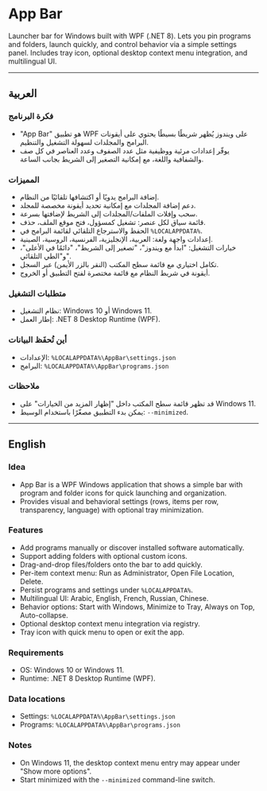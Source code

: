 # App Bar

Launcher bar for Windows built with WPF (.NET 8). Lets you pin programs and folders, launch quickly, and control behavior via a simple settings panel. Includes tray icon, optional desktop context menu integration, and multilingual UI.

---

## العربية

### فكرة البرنامج
- "App Bar" هو تطبيق WPF على ويندوز يُظهر شريطًا بسيطًا يحتوي على أيقونات البرامج والمجلدات لسهولة التشغيل والتنظيم.
- يوفّر إعدادات مرئية ووظيفية مثل عدد الصفوف وعدد العناصر في كل صف والشفافية واللغة، مع إمكانية التصغير إلى الشريط بجانب الساعة.

### المميزات
- إضافة البرامج يدويًا أو اكتشافها تلقائيًا من النظام.
- دعم إضافة المجلدات مع إمكانية تحديد أيقونة مخصصة للمجلد.
- سحب وإفلات الملفات/المجلدات إلى الشريط لإضافتها بسرعة.
- قائمة سياق لكل عنصر: تشغيل كمسؤول، فتح موقع الملف، حذف.
- الحفظ والاسترجاع التلقائي لقائمة البرامج في `%LOCALAPPDATA%`.
- إعدادات واجهة ولغة: العربية، الإنجليزية، الفرنسية، الروسية، الصينية.
- خيارات التشغيل: "ابدأ مع ويندوز"، "تصغير إلى الشريط"، "دائمًا في الأعلى"، و"الطي التلقائي".
- تكامل اختياري مع قائمة سطح المكتب (النقر بالزر الأيمن) عبر السجل.
- أيقونة في شريط النظام مع قائمة مختصرة لفتح التطبيق أو الخروج.

### متطلبات التشغيل
- نظام التشغيل: Windows 10 أو Windows 11.
- إطار العمل: .NET 8 Desktop Runtime (WPF).

### أين تُحفَظ البيانات
- الإعدادات: `%LOCALAPPDATA%\AppBar\settings.json`
- البرامج: `%LOCALAPPDATA%\AppBar\programs.json`

### ملاحظات
- قد تظهر قائمة سطح المكتب داخل "إظهار المزيد من الخيارات" على Windows 11.
- يمكن بدء التطبيق مصغّرًا باستخدام الوسيط: `--minimized`.

---

## English
### Idea
- App Bar is a WPF Windows application that shows a simple bar with program and folder icons for quick launching and organization.
- Provides visual and behavioral settings (rows, items per row, transparency, language) with optional tray minimization.

### Features
- Add programs manually or discover installed software automatically.
- Support adding folders with optional custom icons.
- Drag-and-drop files/folders onto the bar to add quickly.
- Per-item context menu: Run as Administrator, Open File Location, Delete.
- Persist programs and settings under `%LOCALAPPDATA%`.
- Multilingual UI: Arabic, English, French, Russian, Chinese.
- Behavior options: Start with Windows, Minimize to Tray, Always on Top, Auto-collapse.
- Optional desktop context menu integration via registry.
- Tray icon with quick menu to open or exit the app.

### Requirements
- OS: Windows 10 or Windows 11.
- Runtime: .NET 8 Desktop Runtime (WPF).

### Data locations
- Settings: `%LOCALAPPDATA%\AppBar\settings.json`
- Programs: `%LOCALAPPDATA%\AppBar\programs.json`

### Notes
- On Windows 11, the desktop context menu entry may appear under "Show more options".
- Start minimized with the `--minimized` command-line switch.
